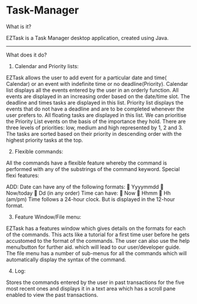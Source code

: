 Task-Manager
============

What is it?

EZTask is a Task Manager desktop application, created using Java. 

------------

What does it do?

1. Calendar and Priority lists:

EZTask allows the user to add event for a particular date and time( Calendar) or an event with indefinite time or no deadline(Priority).
Calendar list displays all the events entered by the user in an orderly function. All events are displayed in an increasing order based on the date/time slot. The deadline and times tasks are displayed in this list.
Priority list displays the events that do not have a deadline and are to be completed whenever the user prefers to. All floating tasks are displayed in this list.
We can prioritise the Priority List events on the basis of the importance they hold. There are three levels of priorities: low, medium and high represented by 1, 2 and 3. The tasks are sorted based on their priority in descending order with the highest priority tasks at the top.

2. Flexible commands:

All the commands have a flexible feature whereby the command is performed with any of the substrings of the command keyword.
Special flexi features:

ADD:
Date can have any of the following formats:
 Yyyymmdd
 Now/today
 Dd <substring of month in string> <year> (in any order)
Time can have:
 Now
 Hhmm
 Hh (am/pm)
Time follows a 24-hour clock. But is displayed in the 12-hour format.

3. Feature Window/File menu:

EZTask has a features window which gives details on the formats for each of the commands. This acts like a tutorial for a first time user before he gets accustomed to the format of the commands.
The user can also use the help menu/button for further aid. which will lead to our user/developer guide.
The file menu has a number of sub-menus for all the commands which will automatically display the syntax of the command.

4. Log:

Stores the commands entered by the user in past transactions for the five most recent ones and displays it in a text area which has a scroll pane enabled to view the past transactions.
